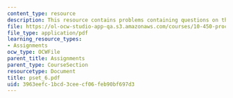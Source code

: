 ```yaml
---
content_type: resource
description: This resource contains problems containing questions on the course.
file: https://ol-ocw-studio-app-qa.s3.amazonaws.com/courses/10-450-process-dynamics-operations-and-control-spring-2006/3963eefc1bcd3ceecf06feb90bf697d3_pset_6.pdf
file_type: application/pdf
learning_resource_types:
- Assignments
ocw_type: OCWFile
parent_title: Assignments
parent_type: CourseSection
resourcetype: Document
title: pset_6.pdf
uid: 3963eefc-1bcd-3cee-cf06-feb90bf697d3
---
```

